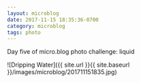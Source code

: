 ```yaml
---
layout: microblog
date: 2017-11-15 18:35:36-0700
category: microblog
tags: photo
---
```

Day five of micro.blog photo challenge: liquid

![Dripping Water]({{ site.url }}{{ site.baseurl }}/images/microblog/201711151835.jpg)
